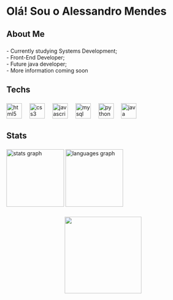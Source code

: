 <h1 align="left">Olá! Sou o Alessandro Mendes</h1>

###

<h2 align="left">About Me</h2>

###

<p align="left">- Currently studying Systems Development;<br>- Front-End Developer;<br>- Future java developer;<br>- More information coming soon</p>

###

<h2 align="left">Techs</h2>

###

<div align="left">
  <img src="https://skillicons.dev/icons?i=html" height="40" alt="html5 logo"  />
  <img width="12" />
  <img src="https://skillicons.dev/icons?i=css" height="40" alt="css3 logo"  />
  <img width="12" />
  <img src="https://skillicons.dev/icons?i=js" height="40" alt="javascript logo"  />
  <img width="12" />
  <img src="https://skillicons.dev/icons?i=mysql" height="40" alt="mysql logo"  />
  <img width="12" />
  <img src="https://skillicons.dev/icons?i=py" height="40" alt="python logo"  />
  <img width="12" />
  <img src="https://skillicons.dev/icons?i=java" height="40" alt="java logo"  />
</div>

###

<h2 align="left">Stats</h2>

###

<div align="left">
  <img src="https://github-readme-stats.vercel.app/api?username=AlessandroMendesS&hide_title=false&hide_rank=false&show_icons=true&include_all_commits=true&count_private=true&disable_animations=false&theme=react&locale=en&hide_border=true&order=1" height="150" alt="stats graph"  />
  <img src="https://github-readme-stats.vercel.app/api/top-langs?username=AlessandroMendesS&locale=en&hide_title=false&layout=compact&card_width=320&langs_count=5&theme=react&hide_border=true&order=2&custom_title=Most%20Used%20Languages" height="150" alt="languages graph"  />
</div>

###

<div align="center">
  <img height="200" src="https://i.pinimg.com/originals/c8/bd/d4/c8bdd40c608502a8567e795003a863a8.gif"  />
</div>

###
